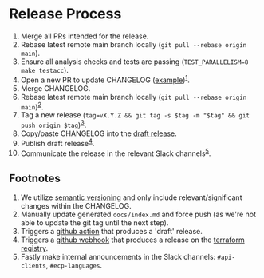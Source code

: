 # Release Process

1. Merge all PRs intended for the release.
2. Rebase latest remote main branch locally (`git pull --rebase origin main`).
3. Ensure all analysis checks and tests are passing (`TEST_PARALLELISM=8 make testacc`).
4. Open a new PR to update CHANGELOG ([example](https://github.com/fastly/terraform-provider-fastly/pull/498/files))<sup>[1](#note1)</sup>.
5. Merge CHANGELOG.
6. Rebase latest remote main branch locally (`git pull --rebase origin main`)<sup>[2](#note2)</sup>.
7. Tag a new release (`tag=vX.Y.Z && git tag -s $tag -m "$tag" && git push origin $tag`)<sup>[3](#note3)</sup>.
8. Copy/paste CHANGELOG into the [draft release](https://github.com/fastly/terraform-provider-fastly/releases).
9. Publish draft release<sup>[4](#note4)</sup>.
10. Communicate the release in the relevant Slack channels<sup>[5](#note5)</sup>.

## Footnotes

1. <a name="note1"></a>We utilize [semantic versioning](https://semver.org/) and only include relevant/significant changes within the CHANGELOG.
2. <a name="note2"></a>Manually update generated `docs/index.md` and force push (as we're not able to update the git tag until the next step).
3. <a name="note3"></a>Triggers a [github action](https://github.com/fastly/terraform-provider-fastly/blob/main/.github/workflows/release.yml) that produces a 'draft' release.
4. <a name="note4"></a>Triggers a [github webhook](https://github.com/fastly/terraform-provider-fastly/settings/hooks) that produces a release on the [terraform registry](https://registry.terraform.io/providers/fastly/fastly/latest).
5. <a name="note5"></a>Fastly make internal announcements in the Slack channels: `#api-clients`, `#ecp-languages`.
